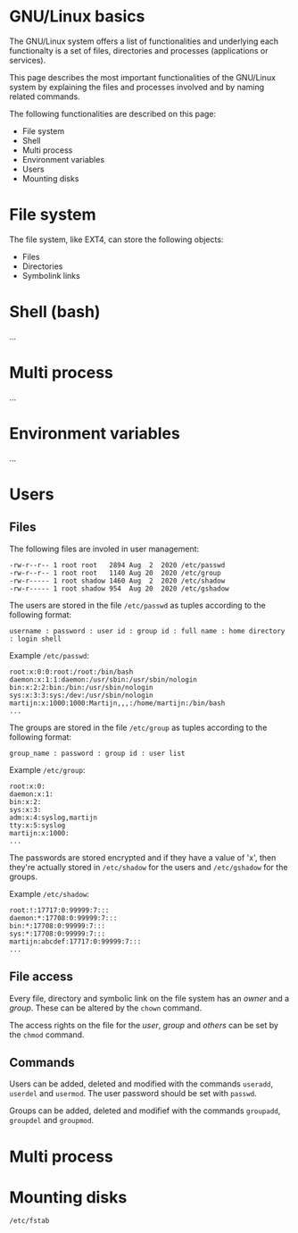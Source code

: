 # GNU/Linux basics
The GNU/Linux system offers a list of functionalities and underlying each functionalty is a set of files, directories and processes (applications or services).

This page describes the most important functionalities of the GNU/Linux system by explaining the files and processes involved and by naming related commands.

The following functionalities are described on this page:
* File system
* Shell
* Multi process
* Environment variables
* Users
* Mounting disks

# File system
The file system, like EXT4, can store the following objects:
* Files
* Directories
* Symbolink links

# Shell (bash)
...

# Multi process
...

# Environment variables
...

# Users
## Files
The following files are involed in user management:
```
-rw-r--r-- 1 root root   2894 Aug  2  2020 /etc/passwd
-rw-r--r-- 1 root root   1140 Aug 20  2020 /etc/group
-rw-r----- 1 root shadow 1460 Aug  2  2020 /etc/shadow
-rw-r----- 1 root shadow 954  Aug 20  2020 /etc/gshadow
```

The users are stored in the file `/etc/passwd` as tuples according to the following format:
```
username : password : user id : group id : full name : home directory : login shell
```
Example `/etc/passwd`:
```
root:x:0:0:root:/root:/bin/bash
daemon:x:1:1:daemon:/usr/sbin:/usr/sbin/nologin
bin:x:2:2:bin:/bin:/usr/sbin/nologin
sys:x:3:3:sys:/dev:/usr/sbin/nologin
martijn:x:1000:1000:Martijn,,,:/home/martijn:/bin/bash
...
```
The groups are stored in the file `/etc/group` as tuples according to the following format:
```
group_name : password : group id : user list
```
Example `/etc/group`:
```
root:x:0:
daemon:x:1:
bin:x:2:
sys:x:3:
adm:x:4:syslog,martijn
tty:x:5:syslog
martijn:x:1000:
...
```
The passwords are stored encrypted and if they have a value of 'x', then they're actually stored in `/etc/shadow` for the users and `/etc/gshadow` for the groups.

Example `/etc/shadow`:
```
root:!:17717:0:99999:7:::
daemon:*:17708:0:99999:7:::
bin:*:17708:0:99999:7:::
sys:*:17708:0:99999:7:::
martijn:abcdef:17717:0:99999:7:::
...
```

## File access
Every file, directory and symbolic link on the file system has an _owner_ and a _group_. These can be altered by the `chown` command.

The access rights on the file for the _user_, _group_ and _others_ can be set by the `chmod` command.

## Commands
Users can be added, deleted and modified with the commands `useradd`, `userdel` and `usermod`. The user password should be set with `passwd`.

Groups can be added, deleted and modifief with the commands `groupadd`, `groupdel` and `groupmod`.

# Multi process

# Mounting disks
`/etc/fstab`